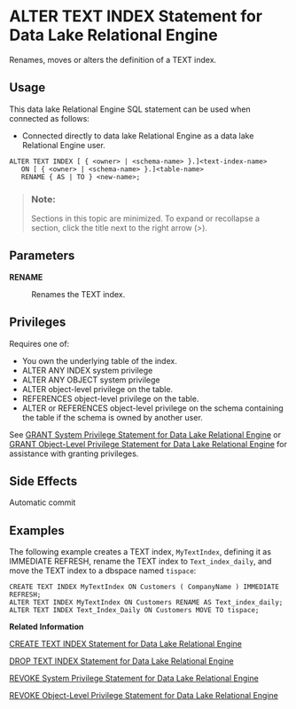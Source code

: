 <!-- loioa602711784f21015955aed036a843754 -->

# ALTER TEXT INDEX Statement for Data Lake Relational Engine

Renames, moves or alters the definition of a TEXT index.



<a name="loioa602711784f21015955aed036a843754__section_ffk_5vr_znb"/>

## Usage

This data lake Relational Engine SQL statement can be used when connected as follows:

-   Connected directly to data lake Relational Engine as a data lake Relational Engine user.



```
ALTER TEXT INDEX [ { <owner> | <schema-name> }.]<text-index-name>
   ON [ { <owner> | <schema-name> }.]<table-name>  
   RENAME { AS | TO } <new-name>;
```



> ### Note:  
> Sections in this topic are minimized. To expand or recollapse a section, click the title next to the right arrow \(*\>*\).



<a name="loioa602711784f21015955aed036a843754__IQ_Parameters"/>

## Parameters


<dl>
<dt><b>

RENAME

</b></dt>
<dd>

Renames the TEXT index.



</dd>
</dl>



<a name="loioa602711784f21015955aed036a843754__IQ_Permissions"/>

## Privileges

Requires one of:

-   You own the underlying table of the index.
-   ALTER ANY INDEX system privilege
-   ALTER ANY OBJECT system privilege
-   ALTER object-level privilege on the table.
-   REFERENCES object-level privilege on the table.
-   ALTER or REFERENCES object-level privilege on the schema containing the table if the schema is owned by another user.

See [GRANT System Privilege Statement for Data Lake Relational Engine](grant-system-privilege-statement-for-data-lake-relational-engine-a3dfcb0.md) or [GRANT Object-Level Privilege Statement for Data Lake Relational Engine](grant-object-level-privilege-statement-for-data-lake-relational-engine-a3e154f.md) for assistance with granting privileges.



<a name="loioa602711784f21015955aed036a843754__IQ_Side_Effects"/>

## Side Effects

Automatic commit



<a name="loioa602711784f21015955aed036a843754__IQ_Examples"/>

## Examples

The following example creates a TEXT index, `MyTextIndex`, defining it as IMMEDIATE REFRESH, rename the TEXT index to `Text_index_daily`, and move the TEXT index to a dbspace named `tispace`:

```
CREATE TEXT INDEX MyTextIndex ON Customers ( CompanyName ) IMMEDIATE REFRESH;
ALTER TEXT INDEX MyTextIndex ON Customers RENAME AS Text_index_daily;
ALTER TEXT INDEX Text_Index_Daily ON Customers MOVE TO tispace;
```

**Related Information**  


[CREATE TEXT INDEX Statement for Data Lake Relational Engine](create-text-index-statement-for-data-lake-relational-engine-a602ced.md "Creates a TEXT index and specifies the text configuration object to use.")

[DROP TEXT INDEX Statement for Data Lake Relational Engine](drop-text-index-statement-for-data-lake-relational-engine-a60331d.md "Removes a TEXT index from the database.")

[REVOKE System Privilege Statement for Data Lake Relational Engine](revoke-system-privilege-statement-for-data-lake-relational-engine-a3eadda.md "Removes specific system privileges from specific users and the right to administer the privilege.")

[REVOKE Object-Level Privilege Statement for Data Lake Relational Engine](revoke-object-level-privilege-statement-for-data-lake-relational-engine-a3e7af2.md "Removes object-level privileges that were given using the GRANT statement.")

